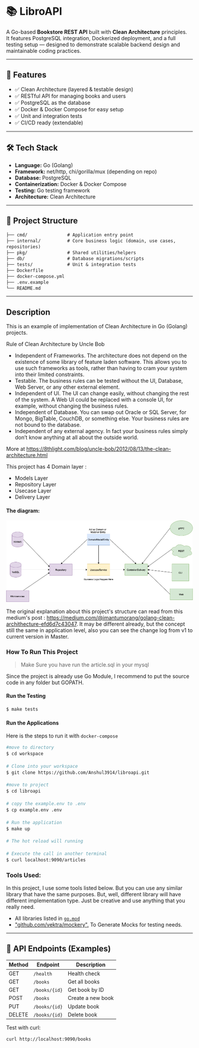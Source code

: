 # 📚 LibroAPI

A Go-based **Bookstore REST API** built with **Clean Architecture** principles.  
It features PostgreSQL integration, Dockerized deployment, and a full testing setup — designed to demonstrate scalable backend design and maintainable coding practices.

---

## 🚀 Features
- ✅ Clean Architecture (layered & testable design)
- ✅ RESTful API for managing books and users
- ✅ PostgreSQL as the database
- ✅ Docker & Docker Compose for easy setup
- ✅ Unit and integration tests
- ✅ CI/CD ready (extendable)

---

## 🛠️ Tech Stack
- **Language:** Go (Golang)
- **Framework:** net/http, chi/gorilla/mux (depending on repo)
- **Database:** PostgreSQL
- **Containerization:** Docker & Docker Compose
- **Testing:** Go testing framework
- **Architecture:** Clean Architecture

---

## 📂 Project Structure
```
├── cmd/               # Application entry point
├── internal/          # Core business logic (domain, use cases, repositories)
├── pkg/               # Shared utilities/helpers
├── db/                # Database migrations/scripts
├── tests/             # Unit & integration tests
├── Dockerfile
├── docker-compose.yml
├── .env.example
└── README.md
```

---


## Description

This is an example of implementation of Clean Architecture in Go (Golang) projects.

Rule of Clean Architecture by Uncle Bob

- Independent of Frameworks. The architecture does not depend on the existence of some library of feature laden software. This allows you to use such frameworks as tools, rather than having to cram your system into their limited constraints.
- Testable. The business rules can be tested without the UI, Database, Web Server, or any other external element.
- Independent of UI. The UI can change easily, without changing the rest of the system. A Web UI could be replaced with a console UI, for example, without changing the business rules.
- Independent of Database. You can swap out Oracle or SQL Server, for Mongo, BigTable, CouchDB, or something else. Your business rules are not bound to the database.
- Independent of any external agency. In fact your business rules simply don’t know anything at all about the outside world.

More at https://8thlight.com/blog/uncle-bob/2012/08/13/the-clean-architecture.html

This project has 4 Domain layer :

- Models Layer
- Repository Layer
- Usecase Layer
- Delivery Layer

#### The diagram:

![golang clean architecture](https://github.com/Anshul3914/libroapi/raw/master/clean-arch.png)

The original explanation about this project's structure can read from this medium's post : https://medium.com/@imantumorang/golang-clean-archithecture-efd6d7c43047.
It may be different already, but the concept still the same in application level, also you can see the change log from v1 to current version in Master.

### How To Run This Project

> Make Sure you have run the article.sql in your mysql

Since the project is already use Go Module, I recommend to put the source code in any folder but GOPATH.

#### Run the Testing

```bash
$ make tests
```

#### Run the Applications

Here is the steps to run it with `docker-compose`

```bash
#move to directory
$ cd workspace

# Clone into your workspace
$ git clone https://github.com/Anshul3914/libroapi.git

#move to project
$ cd libroapi

# copy the example.env to .env
$ cp example.env .env

# Run the application
$ make up

# The hot reload will running

# Execute the call in another terminal
$ curl localhost:9090/articles
```

### Tools Used:

In this project, I use some tools listed below. But you can use any similar library that have the same purposes. But, well, different library will have different implementation type. Just be creative and use anything that you really need.

- All libraries listed in [`go.mod`](https://github.com/Anshul3914/libroapi/blob/master/go.mod)
- ["github.com/vektra/mockery".](https://github.com/vektra/mockery) To Generate Mocks for testing needs.

---

## 📡 API Endpoints (Examples)

| Method | Endpoint         | Description        |
|--------|------------------|--------------------|
| GET    | `/health`        | Health check       |
| GET    | `/books`         | Get all books      |
| GET    | `/books/{id}`    | Get book by ID     |
| POST   | `/books`         | Create a new book  |
| PUT    | `/books/{id}`    | Update book        |
| DELETE | `/books/{id}`    | Delete book        |

Test with curl:
```bash
curl http://localhost:9090/books
```

